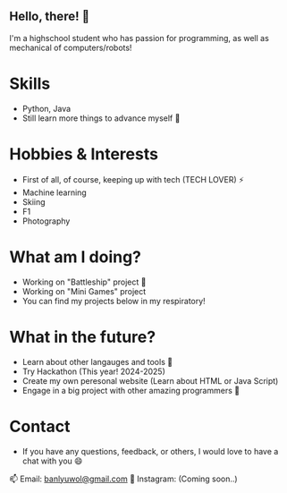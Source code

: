 ## Hello, there! 👋
I'm a highschool student who has passion for programming, as well as mechanical of computers/robots!


# Skills
- Python, Java
- Still learn more things to advance myself 🌱


# Hobbies & Interests
- First of all, of course, keeping up with tech (TECH LOVER) ⚡
- Machine learning
- Skiing
- F1
- Photography


# What am I doing?
- Working on "Battleship" project 🔭
- Working on "Mini Games" project
- You can find my projects below in my respiratory!


# What in the future?
- Learn about other langauges and tools 🤔
- Try Hackathon (This year! 2024-2025)
- Create my own peresonal website (Learn about HTML or Java Script)
- Engage in a big project with other amazing programmers 👯


# Contact
- If you have any questions, feedback, or others, I would love to have a chat with you 😄

📫 Email: banlyuwol@gmail.com
💬 Instagram: (Coming soon..)
